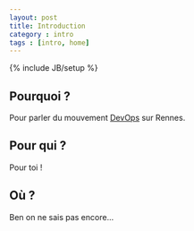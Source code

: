 ```yaml
---
layout: post
title: Introduction
category : intro
tags : [intro, home]
---
```

{% include JB/setup %}

## Pourquoi ?
Pour parler du mouvement [DevOps](http://devops.fr/) sur Rennes.

## Pour qui ?
Pour toi !

## Où ?
Ben on ne sais pas encore...